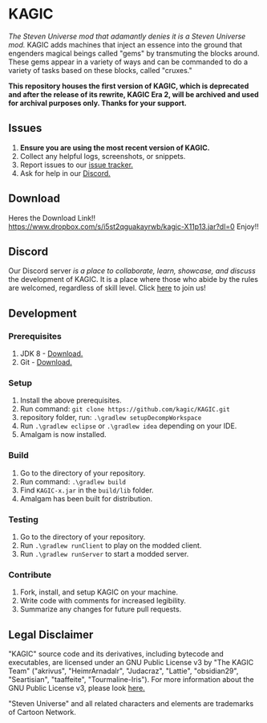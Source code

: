 # KAGIC
*The Steven Universe mod that adamantly denies it is a Steven Universe mod.* KAGIC adds machines that inject an essence into the ground that engenders magical beings called "gems" by transmuting the blocks around. These gems appear in a variety of ways and can be commanded to do a variety of tasks based on these blocks, called "cruxes."

**This repository houses the first version of KAGIC, which is deprecated and after the release of its rewrite, KAGIC Era 2, will be archived and used for archival purposes only. Thanks for your support.**

## Issues
1. **Ensure you are using the most recent version of KAGIC.**
2. Collect any helpful logs, screenshots, or snippets.
3. Report issues to our [issue tracker.](https://github.com/kagic/KAGIC/issues)
4. Ask for help in our [Discord.](https://discord.gg/MwEuu9x)

## Download
Heres the Download Link!! https://www.dropbox.com/s/i5st2qguakayrwb/kagic-X11p13.jar?dl=0 Enjoy!!

## Discord
Our Discord server _is a place to collaborate, learn, showcase, and discuss_ the development of KAGIC. It is a place where those who abide by the rules are welcomed, regardless of skill level.
Click [here](https://discord.gg/MwEuu9x) to join us!

## Development
### Prerequisites
1. JDK 8 - [Download.](https://www.oracle.com/technetwork/java/javase/downloads/jdk8-downloads-2133151.html)
2. Git - [Download.](https://git-scm.com/downloads)

### Setup
1. Install the above prerequisites.
2. Run command: `git clone https://github.com/kagic/KAGIC.git`
3.  repository folder, run: `.\gradlew setupDecompWorkspace`
4. Run `.\gradlew eclipse` or `.\gradlew idea` depending on your IDE.
5. Amalgam is now installed.

### Build
1. Go to the directory of your repository.
2. Run command: `.\gradlew build`
3. Find `KAGIC-x.jar` in the `build/lib` folder.
4. Amalgam has been built for distribution.

### Testing
1. Go to the directory of your repository.
2. Run `.\gradlew runClient` to play on the modded client.
3. Run `.\gradlew runServer` to start a modded server.

### Contribute
1. Fork, install, and setup KAGIC on your machine.
2. Write code with comments for increased legibility.
3. Summarize any changes for future pull requests.

## Legal Disclaimer
"KAGIC" source code and its derivatives, including bytecode and executables, are licensed under an GNU Public License v3 by "The KAGIC Team" ("akrivus", "HeimrArnadalr", "Judacraz", "Lattie", "obsidian29", "Seartisian", "taaffeite", "Tourmaline-Iris"). For more information about the GNU Public License v3, please look [here.](./LICENSE)

"Steven Universe" and all related characters and elements are trademarks of Cartoon Network.
